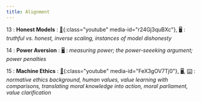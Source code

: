 ```yaml
---
title: Alignment
---
```


13
: **Honest Models**
: [🎥](#media-popup){:class="youtube" media-id="r24Gj3quBXc"}, [🖥️](https://docs.google.com/presentation/d/1eVO4-HiPlxkOgySEPBv_H-TKkkZYpC5buySBeo1C6eU/edit?usp=sharing)
: _truthful vs. honest, inverse scaling, instances of model dishonesty_

14
: **Power Aversion**
: [🖥️](https://docs.google.com/presentation/d/1bI0WNfPg9B0LK7h5Oe6lciminrzsJv_z7anzVV1TO2E/edit?usp=sharing)
: _measuring power; the power-seeeking argument; power penalties_

15
: **Machine Ethics**
: [🎥](#media-popup){:class="youtube" media-id="FeX3gOV7Tj0"}, [🖥️](https://docs.google.com/presentation/d/1yibQ-RBSMnejAdEk8iMTTzYyTFmMiRasOLwdvvahZkE/edit?usp=sharing), [⌨️](https://colab.research.google.com/drive/1C7pQEsxbIjrRpriqPffCiQW43ffyIi2b?usp=share_link)
: _normative ethics background, human values, value learning with comparisons, translating moral knowledge into action, moral parliament, value clarification_
